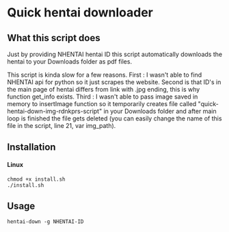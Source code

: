 # Quick hentai downloader

## What this script does

Just by providing NHENTAI hentai ID this script automatically downloads the hentai to your Downloads folder as pdf files.

This script is kinda slow for a few reasons. First : I wasn't able to find NHENTAI api for python so it just scrapes the website. Second is that ID's in the main page of hentai differs from link with .jpg ending, this is why function get_info exists. Third : I wasn't able to pass image saved in memory to insertImage function so it temporarily creates file called "quick-hentai-down-img-rdnkprs-script" in your Downloads folder and after main loop is finished the file gets deleted (you can easily change the name of this file in the script, line 21, var img_path).

## Installation
#### Linux
```
chmod +x install.sh
./install.sh
```

## Usage

```
hentai-down -g NHENTAI-ID
```
